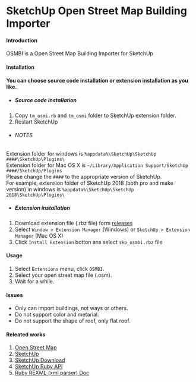 # SketchUp Open Street Map Building Importer

#### Introduction
OSMBI is a Open Street Map Building Importer for SketchUp


#### Installation

**You can choose source code installation or extension installation as you like.**

- ##### Source code installation

1. Copy `tm_osmi.rb` and `tm_osmi` folder to SketchUp extension folder.
2. Restart SketchUp

- ###### NOTES
Extension folder for windows is `%appdata%\SketchUp\SketchUp ####\SketchUp\Plugins\`  
Extension folder for Mac OS X is `~/Library/Application Support/SketchUp ####/SketchUp/Plugins`  
Please change the `####` to the appropriate version of SketchUp.  
For example, extension folder of SketchUp 2018 (both pro and make version) in windows is `%appdata%\SketchUp\SketchUp 2018\SketchUp\Plugins\`

- ##### Extension installation
1. Download extension file (.rbz file) form [releases](../../releases)
2. Select `Window > Extension Manager` (Windows) or `SketchUp > Extension Manager` (Mac OS X)
3. Click `Install Extension` botton ans select `skp_osmbi.rbz` file


#### Usage

1. Select `Extensions` menu, click `OSMBI`.
2. Select your open street map file (.osm).
3. Wait for a while.

#### Issues
- Only can import buildings, not ways or others.
- Do not support color and metarial.
- Do not support the shape of roof, only flat roof.

#### Releated works

1. [Open Street Map](https://www.openstreetmap.org/)
2. [SketchUp](https://www.sketchup.com/)
3. [SketchUp Download](https://www.sketchup.com/download/all)
3. [SketchUp Ruby API](https://ruby.sketchup.com/)
4. [Ruby REXML (xml parser) Doc](https://ruby-doc.org/stdlib-2.2.3/libdoc/rexml/rdoc/REXML/Document.html)



